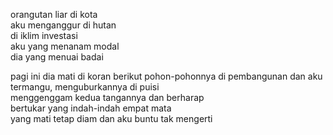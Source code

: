 orangutan liar di kota  
aku menganggur di hutan  
di iklim investasi  
aku yang menanam modal  
dia yang menuai badai

pagi ini dia mati di koran
berikut pohon-pohonnya di pembangunan
dan aku termangu, menguburkannya di puisi  
menggenggam kedua tangannya dan berharap  
bertukar yang indah-indah empat mata  
yang mati tetap diam dan aku buntu tak mengerti